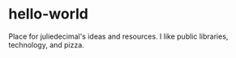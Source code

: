 # hello-world
Place for juliedecimal's ideas and resources.
I like public libraries, technology, and pizza.
